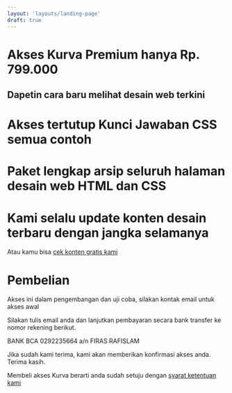 ```yaml
---
layout: 'layouts/landing-page'
draft: true
---
```


<main class="akses-page wide-card-index" id="main">
    <div class="wrapper">
        <div class="region">
            <div class="akses__head region">
                <h1>Akses Kurva Premium hanya Rp. 799.000</h1>
                <h2>Dapetin cara baru melihat desain web terkini</h2>
            </div>
            <div class="akses__feature auto-grid region">
                <h1>Akses tertutup Kunci Jawaban CSS semua contoh</h1>
                <h1>Paket lengkap arsip seluruh halaman desain web HTML dan CSS</h1>
                <h1>Kami selalu update konten desain terbaru dengan jangka selamanya</h1>
            </div>
            <a class="akses__try gap-top-size-2">Atau kamu bisa <a href="/">cek konten gratis kami</a></p>
            <div class="akses__howto w-stack region">
                <h1>Pembelian</h1>
                <p>Akses ini dalam pengembangan dan uji coba, silakan kontak email untuk akses awal</p>
                <p>Silakan tulis email anda dan lanjutkan pembayaran secara bank transfer ke
                nomor rekening berikut.</p>
                <p>BANK BCA 0292235664 a/n FIRAS RAFISLAM
                <p>Jika sudah kami terima, kami akan memberikan konfirmasi akses anda. Terima kasih.</p>
                <p>Membeli akses Kurva berarti anda sudah setuju dengan <a href="/syarat-ketentuan">syarat ketentuan kami</a></p>
            </div>
        </div>
    </div>
</main>